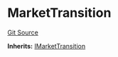 # MarketTransition
[Git Source](https://github.com/TamaraRingas/Misc-Bonding-Curves/blob/ff25700444f7f4c67d29f4a0a36244531dce36c7/src/contracts/MarketTransition.sol)

**Inherits:**
[IMarketTransition](/src/interfaces/IMarketTransition.sol/interface.IMarketTransition.md)



